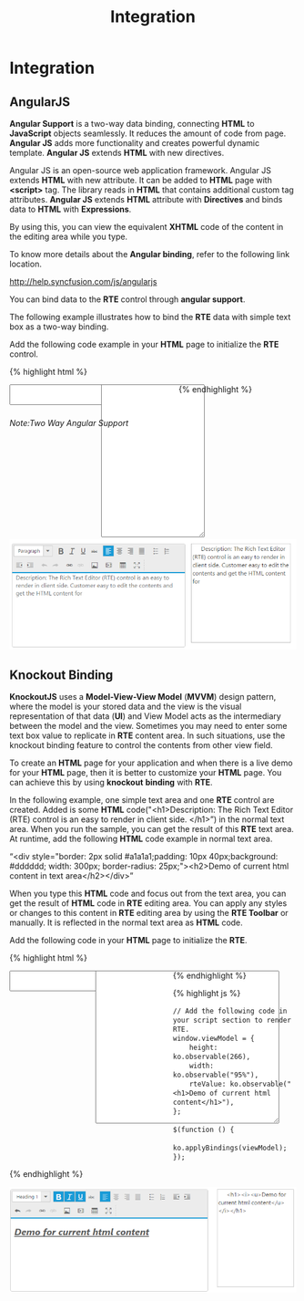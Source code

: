 ﻿---
layout: post
title: Integration
description: integration
platform: js
control: RichTextEditor
documentation: ug
---

# Integration

## AngularJS

**Angular Support** is a two-way data binding, connecting **HTML** to **JavaScript** objects seamlessly. It reduces the amount of code from page. **Angular JS** adds more functionality and creates powerful dynamic template. **Angular JS** extends **HTML** with new directives. 

Angular JS is an open-source web application framework. Angular JS extends **HTML** with new attribute. It can be added to **HTML** page with **&lt;script&gt;** tag. The library reads in **HTML** that contains additional custom tag attributes. **Angular JS** extends **HTML** attribute with **Directives** and binds data to **HTML** with **Expressions**. 

By using this, you can view the equivalent **XHTML** code of the content in the editing area while you type.

To know more details about the **Angular binding**, refer to the following link location.

<http://help.syncfusion.com/js/angularjs>

You can bind data to the **RTE** control through **angular support**.

The following example illustrates how to bind the **RTE** data with simple text box as a two-way binding.

Add the following code example in your **HTML** page to initialize the **RTE** control.

{% highlight html %}

<div ng-app="syncApp" ng-controller="RTECtrl">
   <div id="control" style="float: left; width: 30%;">
      <textarea id="rteSample" ej-rte e-width="100%" e-height="266" e-value="rteValue"></textarea>
      <h6><span style="font-style: italic; font-weight: normal; position: absolute; ">Note:Two Way Angular Support</span></h6>
   </div>
   <div id="binding" style="float: left; margin-left:10px; width:27%;">
      <textarea name="scroll" class="input ejinputarea" ng-model="rteValue" style="height: 262px;"></textarea>
   </div>
   <script>
      angular.module('syncApp', ['ejangular'])
          .controller('RTECtrl', function ($scope) {
              $scope.rteValue = "Description: The Rich Text Editor (RTE) control is an easy to render in client side. Customer easy to edit the contents and get the HTML content for";
          });  
   </script>
</div>

{% endhighlight %}

![](Integration_images/Integration_img1.png)



## Knockout Binding

**KnockoutJS** uses a **Model-View-View Model** (**MVVM**) design pattern, where the model is your stored data and the view is the visual representation of that data (**UI**) and View Model acts as the intermediary between the model and the view. Sometimes you may need to enter some text box value to replicate in **RTE** content area. In such situations, use the knockout binding feature to control the contents from other view field.

To create an **HTML** page for your application and when there is a live demo for your **HTML** page, then it is better to customize your **HTML** page. You can achieve this by using **knockout** **binding** with **RTE**.

In the following example, one simple text area and one **RTE** control are created. Added is some **HTML** code("&lt;h1&gt;Description: The Rich Text Editor (RTE) control is an easy to render in client side. &lt;/h1&gt;”) in the normal text area. When you run the sample, you can get the result of this **RTE** text area. At runtime, add the following **HTML** code example in normal text area.

“&lt;div style="border: 2px solid #a1a1a1;padding: 10px 40px;background: #dddddd; width: 300px; border-radius: 25px;"&gt;&lt;h2&gt;Demo of current html content in text area&lt;/h2&gt;&lt;/div&gt;”

When you type this **HTML** code and focus out from the text area, you can get the result of **HTML** code in **RTE** editing area. You can apply any styles or changes to this content in **RTE** editing area by using the **RTE Toolbar** or manually. It is reflected in the normal text area as **HTML** code.

Add the following code in your **HTML** page to initialize the **RTE**.

{% highlight html %}

<div id="control" style="float: left; width: 30%;">
    <textarea id="rteSample" data-bind="ejRTE: {value:rteValue,width:width,height:height}"></textarea>
</div>
<div id="binding" style="float: left; font-size:25px; width: 27%">
    <textarea name="scroll" style="font-size:25px; height: 262px" class="input ejinputtext" data-bind="value: rteValue"></textarea>
</div>

{% endhighlight %}

{% highlight js %}

    // Add the following code in your script section to render RTE.
    window.viewModel = {
        height: ko.observable(266),
        width: ko.observable("95%"),
        rteValue: ko.observable("<h1>Demo of current html content</h1>"),
    };

    $(function () {
        ko.applyBindings(viewModel);
    });

{% endhighlight %}



![](Integration_images/Integration_img2.png)


